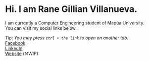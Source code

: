 # Hi. I am Rane Gillian Villanueva.

I am currently a Computer Engineering student of Mapúa University. <br>
You can visit my social links below. <br>

Tip: <i>You may press `ctrl + the link` to open on another tab.</i><br>
[Facebook](https://www.facebook.com/ranegillian/)<br>
[LinkedIn](www.linkedin.com/in/ranegv/)<br>
[Website](https://rgvillanueva28.github.io/) (⚒WIP)<br>
